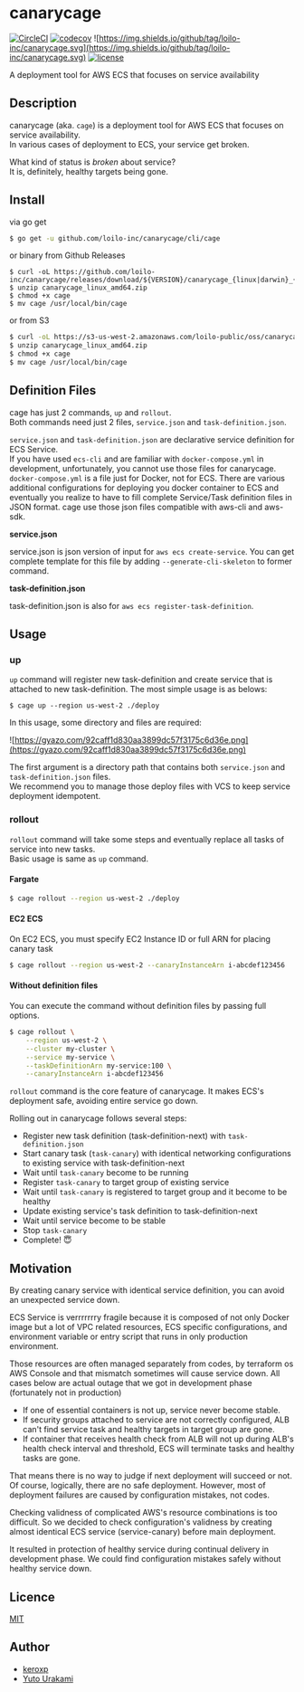 
canarycage
====

[![CircleCI](https://circleci.com/gh/loilo-inc/canarycage.svg?style=svg&circle-token=b3c00e40df37ed80bc83670173d32f2e5708d25f)](https://circleci.com/gh/loilo-inc/canarycage)
[![codecov](https://codecov.io/gh/loilo-inc/canarycage/branch/master/graph/badge.svg?token=WRW1qemxSR)](https://codecov.io/gh/loilo-inc/canarycage)
![https://img.shields.io/github/tag/loilo-inc/canarycage.svg](https://img.shields.io/github/tag/loilo-inc/canarycage.svg)
[![license](https://img.shields.io/github/license/loilo-inc/canarycage.svg)](https://github.com/loilo-inc/canarycage)

A deployment tool for AWS ECS that focuses on service availability

## Description

canarycage (aka. `cage`) is a deployment tool for AWS ECS that focuses on service availability.  
In various cases of deployment to ECS, your service get broken.

What kind of status is *broken* about service?  
It is, definitely, healthy targets being gone. 

## Install

via go get 

```bash
$ go get -u github.com/loilo-inc/canarycage/cli/cage 
```

or binary from Github Releases

```
$ curl -oL https://github.com/loilo-inc/canarycage/releases/download/${VERSION}/canarycage_{linux|darwin}_{amd64|386}.zip
$ unzip canarycage_linux_amd64.zip
$ chmod +x cage
$ mv cage /usr/local/bin/cage
```

or from S3
```bash 
$ curl -oL https://s3-us-west-2.amazonaws.com/loilo-public/oss/canarycage/${VERSION}/canarycage_{linux|darwin}_{amd64|386}.zip
$ unzip canarycage_linux_amd64.zip
$ chmod +x cage
$ mv cage /usr/local/bin/cage
```

## Definition Files

cage has just 2 commands, `up` and `rollout`.  
Both commands need just 2 files, `service.json` and `task-definition.json`.

`service.json` and `task-definition.json` are declarative service definition for ECS Service.  
If you have used `ecs-cli` and are familiar with `docker-compose.yml` in development, unfortunately, you cannot use those files for canarycage.  
`docker-compose.yml` is a file just for Docker, not for ECS. There are various additional configurations for deploying you docker container to ECS and eventually you realize to have to fill complete Service/Task definition files in JSON format. 
cage use those json files compatible with aws-cli and aws-sdk.

**service.json**

service.json is json version of input for `aws ecs create-service`. You can get complete template for this file by adding `--generate-cli-skeleton` to former command.

**task-definition.json**

task-definition.json is also for `aws ecs register-task-definition`.


## Usage

### up

`up` command will register new task-definition and create service that is attached to new task-definition.
The most simple usage is as belows:

```
$ cage up --region us-west-2 ./deploy
```

In this usage, some directory and files are required:

![https://gyazo.com/92caff1d830aa3899dc57f3175c6d36e.png](https://gyazo.com/92caff1d830aa3899dc57f3175c6d36e.png)

The first argument is a directory path that contains both `service.json` and `task-definition.json` files.   
We recommend you to manage those deploy files with VCS to keep service deployment idempotent.

### rollout

`rollout` command will take some steps and eventually replace all tasks of service into new tasks.  
Basic usage is same as `up` command.

#### Fargate
 
```bash
$ cage rollout --region us-west-2 ./deploy
```

#### EC2 ECS
On EC2 ECS, you must specify EC2 Instance ID or full ARN for placing canary task 

```bash
$ cage rollout --region us-west-2 --canaryInstanceArn i-abcdef123456
```

#### Without definition files

You can execute the command without definition files by passing full options. 

```bash
$ cage rollout \
    --region us-west-2 \
    --cluster my-cluster \
    --service my-service \
    --taskDefinitionArn my-service:100 \
    --canaryInstanceArn i-abcdef123456
```

`rollout` command is the core feature of canarycage.
 It makes ECS's deployment safe, avoiding entire service go down.

Rolling out in canarycage follows several steps:

- Register new task definition (task-definition-next) with `task-definition.json`  
- Start canary task (`task-canary`) with identical networking configurations to existing service with task-definition-next  
- Wait until `task-canary` become to be running
- Register `task-canary` to target group of existing service
- Wait until `task-canary` is registered to target group and it become to be healthy
- Update existing service's task definition to task-definition-next
- Wait until service become to be stable
- Stop `task-canary`
- Complete! 😇

## Motivation

By creating canary service with identical service definition, 
you can avoid an unexpected service down. 

ECS Service is verrrrrrry fragile because it is composed of not only Docker image but a lot of VPC related resources, ECS specific configurations, and environment variable or entry script that runs in only production environment.

Those resources are often managed separately from codes, by terraform os AWS Console and that mismatch sometimes will cause service down. All cases below are actual outage that we got in development phase (fortunately not in production)

- If one of essential containers is not up, service never become stable.
- If security groups attached to service are not correctly configured, ALB can't find service task and healthy targets in target group are gone.     
- If container that receives health check from ALB will not up during ALB's health check interval and threshold, ECS will terminate tasks and healthy tasks are gone.

That means there is no way to judge if next deployment will succeed or not.  
Of course, logically, there are no safe deployment. However, most of deployment failures are caused by configuration mistakes, not codes.

Checking validness of complicated AWS's resource combinations is too difficult. So we decided to check configuration's validness by creating almost identical ECS service (service-canary) before main deployment. 

It resulted in protection of healthy service during continual delivery in development phase. We could find configuration mistakes safely without healthy service down.     

## Licence

[MIT](https://github.com/tcnksm/tool/blob/master/LICENCE)

## Author

- [keroxp](https://github.com/keroxp)
- [Yuto Urakami](https://github.com/YutoUrakami)
